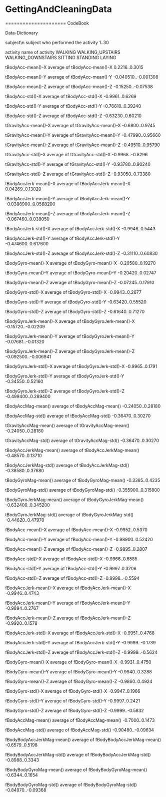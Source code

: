 GettingAndCleaningData
======================



=====================
CodeBook

Data-Dictionary

subject\n
subject who performed the activity
1..30

activity
name of activity
 WALKING
 WALKING_UPSTAIRS
 WALKING_DOWNSTAIRS
 SITTING
 STANDING
 LAYING

tBodyAcc-mean()-X
average of tBodyAcc-mean()-X
0.2216..0.3015 

tBodyAcc-mean()-Y
average of tBodyAcc-mean()-Y
-0.040510..-0.001308 

tBodyAcc-mean()-Z
average of tBodyAcc-mean()-Z
-0.15250..-0.07538

tBodyAcc-std()-X
average of tBodyAcc-std()-X
-0.9961..0.6269 

tBodyAcc-std()-Y
average of tBodyAcc-std()-Y
-0.76610..0.39240

tBodyAcc-std()-Z
average of tBodyAcc-std()-Z
-0.63230..0.60210

tGravityAcc-mean()-X
average of tGravityAcc-mean()-X
-0.6800..0.9745

tGravityAcc-mean()-Y
average of tGravityAcc-mean()-Y
-0.47990..0.95660 

tGravityAcc-mean()-Z
average of tGravityAcc-mean()-Z
-0.49510..0.95790 

tGravityAcc-std()-X
average of tGravityAcc-std()-X
-0.9968..-0.8296 

tGravityAcc-std()-Y
average of tGravityAcc-std()-Y
-0.93780..0.90240 

tGravityAcc-std()-Z
average of tGravityAcc-std()-Z
-0.93050..0.73380 

tBodyAccJerk-mean()-X
average of tBodyAccJerk-mean()-X
0.04269..0.13020 

tBodyAccJerk-mean()-Y
average of tBodyAccJerk-mean()-Y
-0.0386900..0.0568200 

tBodyAccJerk-mean()-Z
average of tBodyAccJerk-mean()-Z
-0.067460..0.038050 

tBodyAccJerk-std()-X
average of tBodyAccJerk-std()-X
-0.9946..0.5443 

tBodyAccJerk-std()-Y
average of tBodyAccJerk-std()-Y
-0.474600..0.617600 

tBodyAccJerk-std()-Z
average of tBodyAccJerk-std()-Z
-0.31110..0.60830 

tBodyGyro-mean()-X
average of tBodyGyro-mean()-X
-0.20580..0.19270 

tBodyGyro-mean()-Y
average of tBodyGyro-mean()-Y
-0.20420..0.02747 

tBodyGyro-mean()-Z
average of tBodyGyro-mean()-Z
-0.07245..0.17910 

tBodyGyro-std()-X
average of tBodyGyro-std()-X
-0.9943..0.2677 

tBodyGyro-std()-Y
average of tBodyGyro-std()-Y
-0.63420..0.55520 

tBodyGyro-std()-Z
average of tBodyGyro-std()-Z
-0.61640..0.71270 

tBodyGyroJerk-mean()-X
average of tBodyGyroJerk-mean()-X
-0.15720..-0.02209 

tBodyGyroJerk-mean()-Y
average of tBodyGyroJerk-mean()-Y
-0.07681..-0.01320 

tBodyGyroJerk-mean()-Z
average of tBodyGyroJerk-mean()-Z
-0.092500..-0.006941 

tBodyGyroJerk-std()-X
average of tBodyGyroJerk-std()-X
-0.9965..0.1791 

tBodyGyroJerk-std()-Y
average of tBodyGyroJerk-std()-Y
-0.34550..0.52160 

tBodyGyroJerk-std()-Z
average of tBodyGyroJerk-std()-Z
-0.499400..0.289400 

tBodyAccMag-mean()
average of tBodyAccMag-mean()
-0.24050..0.28180 

tBodyAccMag-std()
average of tBodyAccMag-std()
-0.36470..0.30270 

tGravityAccMag-mean()
average of tGravityAccMag-mean()
-0.24050..0.28180 

tGravityAccMag-std()
average of tGravityAccMag-std()
-0.36470..0.30270 

tBodyAccJerkMag-mean()
average of tBodyAccJerkMag-mean()
-0.48570..0.13710 

tBodyAccJerkMag-std()
average of tBodyAccJerkMag-std()
-0.38580..0.37680 

tBodyGyroMag-mean()
average of tBodyGyroMag-mean()
-0.3385..0.4235 

tBodyGyroMag-std()
average of tBodyGyroMag-std()
-0.355900..0.315800 

tBodyGyroJerkMag-mean()
average of tBodyGyroJerkMag-mean()
-0.632400..0.345200 

tBodyGyroJerkMag-std()
average of tBodyGyroJerkMag-std()
-0.44620..0.47970 

fBodyAcc-mean()-X
average of fBodyAcc-mean()-X
-0.9952..0.5370 

fBodyAcc-mean()-Y
average of fBodyAcc-mean()-Y
-0.98900..0.52420 

fBodyAcc-mean()-Z
average of fBodyAcc-mean()-Z
-0.9895..0.2807 

fBodyAcc-std()-X
average of fBodyAcc-std()-X
-0.9966..0.6585 

fBodyAcc-std()-Y
average of fBodyAcc-std()-Y
-0.9997..0.3206 

fBodyAcc-std()-Z
average of fBodyAcc-std()-Z
-0.9998..-0.5594 

fBodyAccJerk-mean()-X
average of fBodyAccJerk-mean()-X
-0.9946..0.4743 

fBodyAccJerk-mean()-Y
average of fBodyAccJerk-mean()-Y
-0.9894..0.2767 

fBodyAccJerk-mean()-Z
average of fBodyAccJerk-mean()-Z
-0.9920..0.1578 

fBodyAccJerk-std()-X
average of fBodyAccJerk-std()-X
-0.9951..0.4768 

fBodyAccJerk-std()-Y
average of fBodyAccJerk-std()-Y
-0.9999..-0.1739 

fBodyAccJerk-std()-Z
average of fBodyAccJerk-std()-Z
-0.9999..-0.5624 

fBodyGyro-mean()-X
average of fBodyGyro-mean()-X
-0.9931..0.4750 

fBodyGyro-mean()-Y
average of fBodyGyro-mean()-Y
-0.9940..0.3288 

fBodyGyro-mean()-Z
average of fBodyGyro-mean()-Z
-0.9860..0.4924 

fBodyGyro-std()-X
average of fBodyGyro-std()-X
-0.9947..0.1966 

fBodyGyro-std()-Y
average of fBodyGyro-std()-Y
-0.9997..0.2421 

fBodyGyro-std()-Z
average of fBodyGyro-std()-Z
-0.9999..-0.5832 

fBodyAccMag-mean()
average of fBodyAccMag-mean()
-0.7000..0.1473 

fBodyAccMag-std()
average of fBodyAccMag-std()
-0.90480..-0.09634 

fBodyBodyAccJerkMag-mean()
average of fBodyBodyAccJerkMag-mean()
-0.6579..0.5198 

fBodyBodyAccJerkMag-std()
average of fBodyBodyAccJerkMag-std()
-0.8988..0.3343 

fBodyBodyGyroMag-mean()
average of fBodyBodyGyroMag-mean()
-0.6344..0.1654 

fBodyBodyGyroMag-std()
average of fBodyBodyGyroMag-std()
-0.84970..-0.09368 
